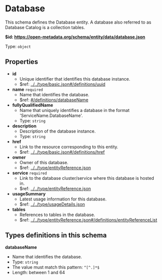 # Database

This schema defines the Database entity. A database also referred to as Database Catalog is a collection tables.

<b id="httpsopen-metadata.orgschemaentitydatadatabase.json">&#36;id: https://open-metadata.org/schema/entity/data/database.json</b>

Type: `object`

## Properties
 - <b id="#https://open-metadata.org/schema/entity/data/database.json/properties/id">id</b>
	 - Unique identifier that identifies this database instance.
	 - &#36;ref: [../../type/basic.json#/definitions/uuid](#....typebasic.jsondefinitionsuuid)
 - <b id="#https://open-metadata.org/schema/entity/data/database.json/properties/name">name</b> `required`
	 - Name that identifies the database.
	 - &#36;ref: [#/definitions/databaseName](#/definitions/databaseName)
 - <b id="#https://open-metadata.org/schema/entity/data/database.json/properties/fullyQualifiedName">fullyQualifiedName</b>
	 - Name that uniquely identifies a database in the format 'ServiceName.DatabaseName'.
	 - Type: `string`
 - <b id="#https://open-metadata.org/schema/entity/data/database.json/properties/description">description</b>
	 - Description of the database instance.
	 - Type: `string`
 - <b id="#https://open-metadata.org/schema/entity/data/database.json/properties/href">href</b>
	 - Link to the resource corresponding to this entity.
	 - &#36;ref: [../../type/basic.json#/definitions/href](#....typebasic.jsondefinitionshref)
 - <b id="#https://open-metadata.org/schema/entity/data/database.json/properties/owner">owner</b>
	 - Owner of this database.
	 - &#36;ref: [../../type/entityReference.json](#....typeentityreference.json)
 - <b id="#https://open-metadata.org/schema/entity/data/database.json/properties/service">service</b> `required`
	 - Link to the database cluster/service where this database is hosted in.
	 - &#36;ref: [../../type/entityReference.json](#....typeentityreference.json)
 - <b id="#https://open-metadata.org/schema/entity/data/database.json/properties/usageSummary">usageSummary</b>
	 - Latest usage information for this database.
	 - &#36;ref: [../../type/usageDetails.json](#....typeusagedetails.json)
 - <b id="#https://open-metadata.org/schema/entity/data/database.json/properties/tables">tables</b>
	 - References to tables in the database.
	 - &#36;ref: [../../type/entityReference.json#/definitions/entityReferenceList](#....typeentityreference.jsondefinitionsentityreferencelist)


## Types definitions in this schema
**databaseName**

 - Name that identifies the database.
 - Type: `string`
 - The value must match this pattern: `^[^.]*$`
 - Length: between 1 and 64


